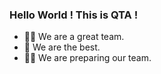 ### Hello World ! This is QTA !

- 🙋‍♀️ We are a great team.
- 🌈 We are the best.
- 👩‍💻 We are preparing our team.

